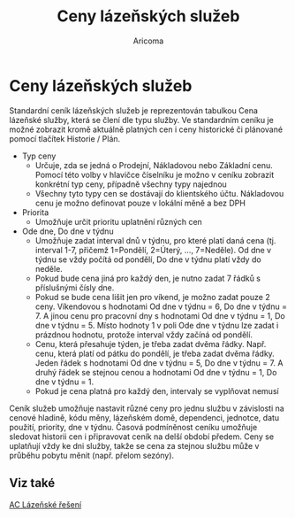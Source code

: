 ﻿---
    title: "Ceny lázeňských služeb"
    author: Aricoma
    ms.date: 04/30/2018
    ms.topic: article
    ms.prod: dynamics-nav-2017
    ms.contentlocale: cs-cz
    ms.lasthandoff: 04/30/2018
---

# Ceny lázeňských služeb

Standardní ceník lázeňských služeb je reprezentován tabulkou Cena lázeňské služby, která se člení dle typu služby. Ve standardním ceníku je možné zobrazit kromě aktuálně platných cen i ceny historické či plánované pomocí tlačítek Historie / Plán.
-	Typ ceny
	- 	Určuje, zda se jedná o Prodejní, Nákladovou nebo Základní cenu. Pomocí této volby v hlavičce číselníku je možno v ceníku zobrazit konkrétní typ ceny, případně všechny typy najednou
	- 	Všechny tyto typy cen se dostávají do klientského účtu. Nákladovou cenu je možno definovat pouze v lokální měně a bez DPH
-  	Priorita
	- 	Umožňuje určit prioritu uplatnění různých cen
-	Ode dne, Do dne v týdnu
	- 	Umožňuje zadat interval dnů v týdnu, pro které platí daná cena (tj. interval 1-7, přičemž 1=Pondělí, 2=Úterý, …, 7=Neděle). Od dne v týdnu se vždy počítá od pondělí, Do dne v týdnu platí vždy do neděle.
	- 	Pokud bude cena jiná pro každý den, je nutno zadat 7 řádků s příslušnými čísly dne.
	- 	Pokud se bude cena lišit jen pro víkend, je možno zadat pouze 2 ceny. Víkendovou s hodnotami Od dne v týdnu = 6, Do dne v týdnu = 7. A jinou cenu pro pracovní dny s hodnotami Od dne v týdnu = 1, Do dne v týdnu = 5. Místo hodnoty 1 v poli Ode dne v týdnu lze zadat i prázdnou hodnotu, protože interval vždy začíná od pondělí.
	- 	Cenu, která přesahuje týden, je třeba zadat dvěma řádky. Např. cenu, která platí od pátku do pondělí, je třeba zadat dvěma řádky. Jeden řádek s hodnotami Od dne v týdnu = 5, Do dne v týdnu = 7. A druhý řádek se stejnou cenou a hodnotami Od dne v týdnu = 1, Do dne v týdnu = 1.
	- 	Pokud je cena platná pro každý den, intervaly se vyplňovat nemusí

Ceník služeb umožňuje nastavit různé ceny pro jednu službu v závislosti na cenové hladině, kódu měny, lázeňském domě, dependenci, jednotce, datu použití, priority, dne v týdnu. Časová podmíněnost ceníku umožňuje sledovat historii cen i připravovat ceník na delší období předem. Ceny se uplatňují vždy ke dni služby, takže se cena za stejnou službu může v průběhu pobytu měnit (např. přelom sezóny). 



## <a name="see-also"></a>Viz také
[AC Lázeňské řešení](ac-spa-solution.md)